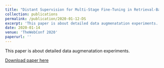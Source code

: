 ```yaml
---
title: "Distant Supervision for Multi-Stage Fine-Tuning in Retrieval-Based Question Answering"
collection: publications
permalink: /publication/2020-01-12-DS
excerpt: 'This paper is about detailed data augmenatation experiments.'
date: 2020-01-14
venue: 'TheWebConf 2020'
paperurl: ''
---
```

This paper is about detailed data augmenatation experiments.

[Download paper here](https://dl.acm.org/doi/abs/10.1145/3366423.3380060)

